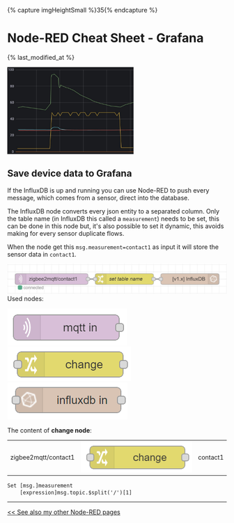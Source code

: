 {% capture imgHeightSmall %}35{% endcapture %}
# Node-RED Cheat Sheet - Grafana
{% last_modified_at %}

<img src="../esphome/orcon_images/grafana_shower_humidity.jpg" height="200px">

## Save device data to Grafana
If the InfluxDB is up and running you can use Node-RED to push every message, which comes from a sensor, direct into the database.

The InfluxDB node converts every json entity to a separated column.
Only the table name (in InfluxDB this called a `measurement`) needs to be set, this can be done in this node but, it's also possible to set it dynamic, this avoids making for every sensor duplicate flows. 

When the node get this `msg.measurement=contact1` as input it will store the sensor data in `contact1`.

![Save device data to InfluxDB](images/save_to_grafana.png)
Used nodes:

<img src="images/nodes/node_mqtt_in.png" height="{{imgHeightSmall}}px">
<img src="images/nodes/node_change.png" height="{{imgHeightSmall}}px">
<img src="images/nodes/node_influxdb_in.png" height="{{imgHeightSmall}}px">

The content of **change node**:

<div class="nodered">

|                      |                                                                   |          |
|:---------------------|-------------------------------------------------------------------|---------:|
| zigbee2mqtt/contact1 | <img src="images/nodes/node_change.png" height="{{imgHeight}}px"> | contact1 |

</div>

```
Set [msg.]measurement
    [expression]msg.topic.$split('/')[1]
```



---
[<< See also my other Node-RED pages](index)
